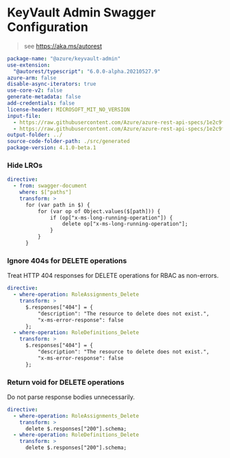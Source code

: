 # KeyVault Admin Swagger Configuration

> see https://aka.ms/autorest

```yaml
package-name: "@azure/keyvault-admin"
use-extension:
  "@autorest/typescript": "6.0.0-alpha.20210527.9"
azure-arm: false
disable-async-iterators: true
use-core-v2: false
generate-metadata: false
add-credentials: false
license-header: MICROSOFT_MIT_NO_VERSION
input-file:
  - https://raw.githubusercontent.com/Azure/azure-rest-api-specs/1e2c9f3ec93078da8078389941531359e274f32a/specification/keyvault/data-plane/Microsoft.KeyVault/stable/7.2/rbac.json
  - https://raw.githubusercontent.com/Azure/azure-rest-api-specs/1e2c9f3ec93078da8078389941531359e274f32a/specification/keyvault/data-plane/Microsoft.KeyVault/stable/7.2/backuprestore.json
output-folder: ../
source-code-folder-path: ./src/generated
package-version: 4.1.0-beta.1
```

### Hide LROs

```yaml
directive:
  - from: swagger-document
    where: $["paths"]
    transform: >
      for (var path in $) {
          for (var op of Object.values($[path])) {
              if (op["x-ms-long-running-operation"]) {
                  delete op["x-ms-long-running-operation"];
              }
          }
      }
```

### Ignore 404s for DELETE operations

Treat HTTP 404 responses for DELETE operations for RBAC as non-errors.

```yaml
directive:
  - where-operation: RoleAssignments_Delete
    transform: >
      $.responses["404"] = {
          "description": "The resource to delete does not exist.",
          "x-ms-error-response": false
      };
  - where-operation: RoleDefinitions_Delete
    transform: >
      $.responses["404"] = {
          "description": "The resource to delete does not exist.",
          "x-ms-error-response": false
      };
```

### Return void for DELETE operations

Do not parse response bodies unnecessarily.

```yaml
directive:
  - where-operation: RoleAssignments_Delete
    transform: >
      delete $.responses["200"].schema;
  - where-operation: RoleDefinitions_Delete
    transform: >
      delete $.responses["200"].schema;
```
